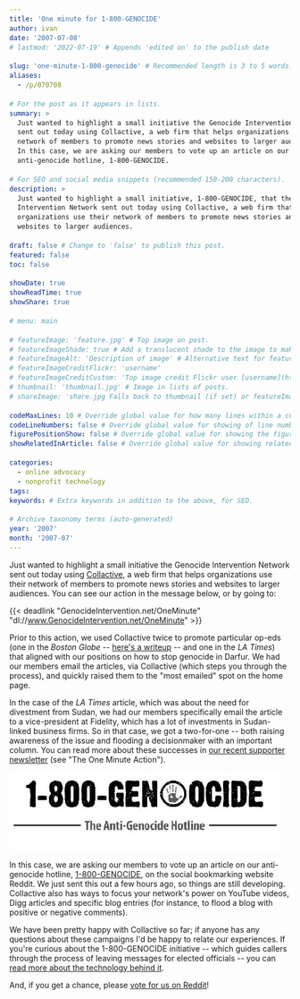 ```yaml
---
title: 'One minute for 1-800-GENOCIDE'
author: ivan
date: '2007-07-08'
# lastmod: '2022-07-19' # Appends 'edited on' to the publish date

slug: 'one-minute-1-800-genocide' # Recommended length is 3 to 5 words.
aliases:
  - /p/070708

# For the post as it appears in lists.
summary: >
  Just wanted to highlight a small initiative the Genocide Intervention Network
  sent out today using Collactive, a web firm that helps organizations use their
  network of members to promote news stories and websites to larger audiences.
  In this case, we are asking our members to vote up an article on our
  anti-genocide hotline, 1-800-GENOCIDE.

# For SEO and social media snippets (recommended 150-200 characters).
description: >
  Just wanted to highlight a small initiative, 1-800-GENOCIDE, that the Genocide
  Intervention Network sent out today using Collactive, a web firm that helps
  organizations use their network of members to promote news stories and
  websites to larger audiences.

draft: false # Change to 'false' to publish this post.
featured: false
toc: false

showDate: true
showReadTime: true
showShare: true

# menu: main

# featureImage: 'feature.jpg' # Top image on post.
# featureImageShade: true # Add a translucent shade to the image to make overlaid text easier to read.
# featureImageAlt: 'Description of image' # Alternative text for featured image.
# featureImageCreditFlickr: 'username'
# featureImageCreditCustom: 'Top image credit Flickr user [username](https://www.flickr.com/photos/username).'
# thumbnail: 'thumbnail.jpg' # Image in lists of posts.
# shareImage: 'share.jpg Falls back to thumbnail (if set) or featureImage.

codeMaxLines: 10 # Override global value for how many lines within a code block before auto-collapsing.
codeLineNumbers: false # Override global value for showing of line numbers within code block.
figurePositionShow: false # Override global value for showing the figure label.
showRelatedInArticle: false # Override global value for showing related posts in this series at the end of the content.

categories:
  - online advocacy
  - nonprofit technology
tags:
keywords: # Extra keywords in addition to the above, for SEO.

# Archive taxonomy terms (auto-generated)
year: '2007'
month: '2007-07'
---
```


Just wanted to highlight a small initiative the Genocide Intervention Network
sent out today using
[Collactive](https://web.archive.org/web/20080701112343/http://collactive.com/),
a web firm that helps organizations use their network of members to promote news
stories and websites to larger audiences. You can see our action in the message
below, or by going to:

{{< deadlink "GenocideIntervention.net/OneMinute" "dl://www.GenocideIntervention.net/OneMinute" >}}

Prior to this action, we used Collactive twice to promote particular op-eds (one
in the _Boston Globe_ --
[here's a writeup](https://web.archive.org/web/20080303224037/http://www.collactive.com/success_ginet.html)
-- and one in the _LA Times_) that aligned with our positions on how to stop
genocide in Darfur. We had our members email the articles, via Collactive (which
steps you through the process), and quickly raised them to the "most emailed"
spot on the home page.

In the case of the _LA Times_ article, which was about the need for divestment
from Sudan, we had our members specifically email the article to a
vice-president at Fidelity, which has a lot of investments in Sudan-linked
business firms. So in that case, we got a two-for-one -- both raising awareness
of the issue and flooding a decisionmaker with an important column. You can read
more about these successes in
[our recent supporter newsletter](https://web.archive.org/web/20070702053010/http://genocideintervention.net/members/newsletter/index.php/2007-05/29/)
(see "The One Minute Action").

![1-800-GENOCIDE](1800genocide.jpg ' ')

In this case, we are asking our members to vote up an article on our
anti-genocide hotline,
[1-800-GENOCIDE](https://web.archive.org/web/20070210072326/http://www.1800genocide.com/),
on the social bookmarking website Reddit. We just sent this out a few hours ago,
so things are still developing. Collactive also has ways to focus your network's
power on YouTube videos, Digg articles and specific blog entries (for instance,
to flood a blog with positive or negative comments).

We have been pretty happy with Collactive so far; if anyone has any questions
about these campaigns I'd be happy to relate our experiences. If you're curious
about the 1-800-GENOCIDE initiative -- which guides callers through the process
of leaving messages for elected officials -- you can
[read more about the technology behind it](https://web.archive.org/web/20070708195323/http://1800genocide.com/technology.html).

And, if you get a chance, please
[vote for us on Reddit](https://www.reddit.com/r/reddit.com/comments/2420g/firstever_antigenocide_hotline_utilizes_old)!

